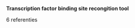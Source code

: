 **Transcription factor binding site recongition tool**

































6 referenties